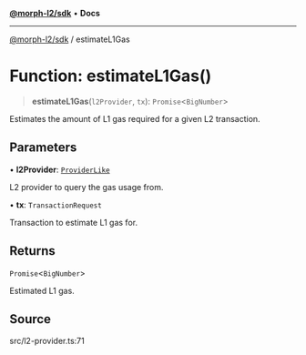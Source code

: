 [**@morph-l2/sdk**](../globals.md) • **Docs**

***

[@morph-l2/sdk](../globals.md) / estimateL1Gas

# Function: estimateL1Gas()

> **estimateL1Gas**(`l2Provider`, `tx`): `Promise`\<`BigNumber`\>

Estimates the amount of L1 gas required for a given L2 transaction.

## Parameters

• **l2Provider**: [`ProviderLike`](../type-aliases/ProviderLike.md)

L2 provider to query the gas usage from.

• **tx**: `TransactionRequest`

Transaction to estimate L1 gas for.

## Returns

`Promise`\<`BigNumber`\>

Estimated L1 gas.

## Source

src/l2-provider.ts:71
